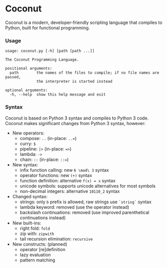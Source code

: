 Coconut
=======

Coconut is a modern, developer-friendly scripting language that compiles to Python, built for functional programming.

### Usage

```
usage: coconut.py [-h] [path [path ...]]

The Coconut Programming Language.

positional arguments:
  path        the names of the files to compile; if no file names are passed,
              the interpreter is started instead

optional arguments:
  -h, --help  show this help message and exit
```

### Syntax

Coconut is based on Python 3 syntax and compiles to Python 3 code. Coconut makes significant changes from Python 3 syntax, however:

* New operators:
	* compose: `..` (in-place: `..=`)
	* curry: `$`
	* pipeline: `|>` (in-place: `=>`)
	* lambda: `->`
	* chain: `::` (in-place: `::=`)
* New syntax:
	* infix function calling: new `6 \mod\ 3` syntax
	* operator functions: new `(+)` syntax
	* function definition: alternative `f(x) = x` syntax
	* unicode symbols: supports unicode alternatives for most symbols
	* non-decimal integers: alternative `10110_2` syntax
* Changed syntax:
	* strings: only `b` prefix is allowed, raw strings use `` `string` `` syntax
	* lambda keyword: removed (use the operator instead)
	* backslash continuations: removed (use improved parenthetical continuations instead)
* New built-ins:
	* right fold: `fold`
	* zip with: `zipwith`
	* tail recursion elimination: `recursive`
* New constructs: (planned)
	* operator [re]definition
	* lazy evaluation
	* pattern matching
